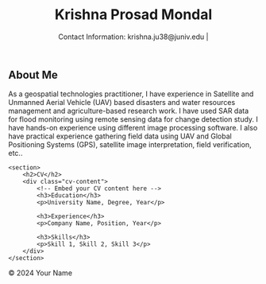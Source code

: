 <header>
    <h1>Krishna Prosad Mondal</h1>
    <p>Contact Information: krishna.ju38@juniv.edu | 
</header>

<div class="container">
    <section>
        <h2>About Me</h2>
        <p>As a geospatial technologies practitioner, I have experience in Satellite and Unmanned Aerial Vehicle (UAV) based disasters and water resources management and agriculture-based research work. I have used SAR data for flood monitoring using remote sensing data for change detection study. I have hands-on experience using different image processing software. I also have practical experience gathering field data using UAV and Global Positioning Systems (GPS), satellite image interpretation, field verification, etc..</p>
    </section>

    <section>
        <h2>CV</h2>
        <div class="cv-content">
            <!-- Embed your CV content here -->
            <h3>Education</h3>
            <p>University Name, Degree, Year</p>
            
            <h3>Experience</h3>
            <p>Company Name, Position, Year</p>
            
            <h3>Skills</h3>
            <p>Skill 1, Skill 2, Skill 3</p>
        </div>
    </section>
</div>

<footer>
    <p>&copy; 2024 Your Name</p>
</footer>

</body>
</html>
